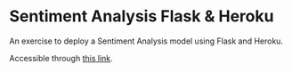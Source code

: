 # Sentiment Analysis Flask & Heroku

An exercise to deploy a Sentiment Analysis model using Flask and Heroku.

Accessible through [this link](https://sentimentpred.herokuapp.com).
